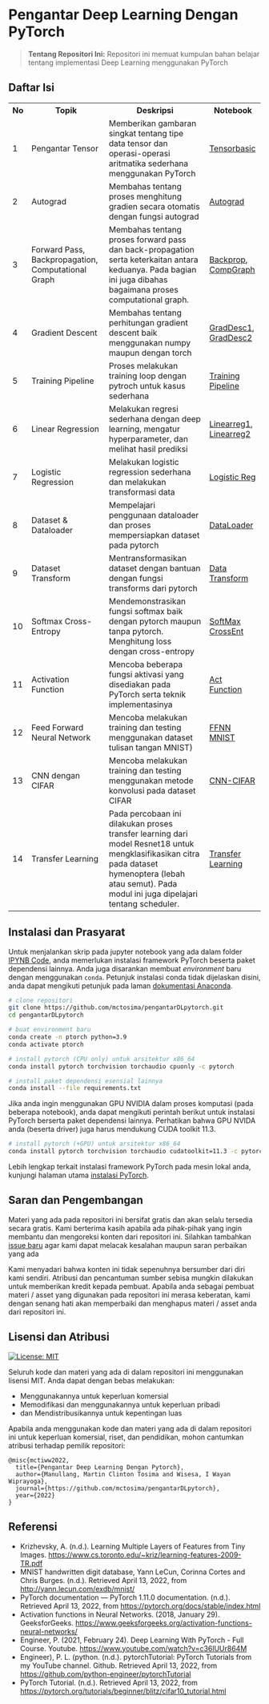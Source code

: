 # Pengantar Deep Learning Dengan PyTorch
> **Tentang Repositori Ini:**
> Repositori ini memuat kumpulan bahan belajar tentang implementasi Deep Learning menggunakan PyTorch

## Daftar Isi

<table class="tg">
  <tr>
    <th class="tg-yw4l"><b>No</b></th>
    <th class="tg-yw4l"><b>Topik</b></th>
    <th class="tg-yw4l"><b>Deskripsi</b></th>
    <th class="tg-yw4l"><b>Notebook</b></th>
  </tr>

  <tr>
    <td class="tg-yw4l">1</td>
    <td class="tg-yw4l">Pengantar Tensor</td>
    <td class="tg-yw4l">Memberikan gambaran singkat tentang tipe data tensor dan operasi-operasi aritmatika sederhana menggunakan PyTorch</td>
    <td class="tg-yw4l"><a href="IPYNB Code/01_tensorbasic.ipynb">Tensorbasic</a> </td>
  </tr>

<tr>
    <td class="tg-yw4l">2</td>
    <td class="tg-yw4l">Autograd</td>
    <td class="tg-yw4l">Membahas tentang proses menghitung gradien secara otomatis dengan fungsi autograd</td>
    <td class="tg-yw4l"><a href="IPYNB Code/02_Autograd.ipynb">Autograd</a> </td>
  </tr>

<tr>
    <td class="tg-yw4l">3</td>
    <td class="tg-yw4l">Forward Pass, Backpropagation, Computational Graph</td>
    <td class="tg-yw4l">Membahas tentang proses forward pass dan back-propagation serta keterkaitan antara keduanya. Pada bagian ini juga dibahas bagaimana proses computational graph.</td>
    <td class="tg-yw4l"><a href="IPYNB Code/03_Backprop.ipynb">Backprop</a>,
<a href="IPYNB Code/03b_ComputationalGraph.ipynb">CompGraph</a> </td>
  </tr>

<tr>
    <td class="tg-yw4l">4</td>
    <td class="tg-yw4l">Gradient Descent</td>
    <td class="tg-yw4l">Membahas tentang perhitungan gradient descent baik menggunakan numpy maupun dengan torch</td>
    <td class="tg-yw4l"><a href="IPYNB Code/04_graddescent.ipynb">GradDesc1</a>,
<a href="IPYNB Code/05_graddescent2.ipynb.ipynb">GradDesc2</a></td>
  </tr>

<tr>
    <td class="tg-yw4l">5</td>
    <td class="tg-yw4l">Training Pipeline</td>
    <td class="tg-yw4l">Proses melakukan training loop dengan pytroch untuk kasus sederhana</td>
    <td class="tg-yw4l"><a href="IPYNB Code/06_training_pipeline.ipynb">Training Pipeline</a></td>
  </tr>

<tr>
    <td class="tg-yw4l">6</td>
    <td class="tg-yw4l">Linear Regression</td>
    <td class="tg-yw4l">Melakukan regresi sederhana dengan deep learning, mengatur hyperparameter, dan melihat hasil prediksi</td>
    <td class="tg-yw4l"><a href="IPYNB Code/07_linearreg.ipynb">Linearreg1</a>,
    <a href="IPYNB Code/08_linearreg2.ipynb">Linearreg2</a></td>
  </tr>

<tr>
    <td class="tg-yw4l">7</td>
    <td class="tg-yw4l">Logistic Regression</td>
    <td class="tg-yw4l">Melakukan logistic regression sederhana dan melakukan transformasi data</td>
    <td class="tg-yw4l"><a href="IPYNB Code/09_logisticreg.ipynb">Logistic Reg</a>
  </tr>

<tr>
    <td class="tg-yw4l">8</td>
    <td class="tg-yw4l">Dataset & Dataloader</td>
    <td class="tg-yw4l">Mempelajari penggunaan dataloader dan proses mempersiapkan dataset pada pytorch</td>
    <td class="tg-yw4l"><a href="IPYNB Code/10_DatasetDataloader.ipynb">DataLoader</a>
  </tr>

<tr>
    <td class="tg-yw4l">9</td>
    <td class="tg-yw4l">Dataset Transform</td>
    <td class="tg-yw4l">Mentransformasikan dataset dengan bantuan dengan fungsi transforms dari pytorch</td>
    <td class="tg-yw4l"><a href="IPYNB Code/11_DatasetTransform.ipynb">Data Transform</a>
  </tr>

<tr>
    <td class="tg-yw4l">10</td>
    <td class="tg-yw4l">Softmax Cross-Entropy</td>
    <td class="tg-yw4l">Mendemonstrasikan fungsi softmax baik dengan pytorch maupun tanpa pytorch. Menghitung loss dengan cross-entropy</td>
    <td class="tg-yw4l"><a href="IPYNB Code/12_SoftmaxAndCrossEnt.ipynb">SoftMax CrossEnt</a>
  </tr>

<tr>
    <td class="tg-yw4l">11</td>
    <td class="tg-yw4l">Activation Function</td>
    <td class="tg-yw4l">Mencoba beberapa fungsi aktivasi yang disediakan pada PyTorch serta teknik implementasinya</td>
    <td class="tg-yw4l"><a href="IPYNB Code/13_activationfunc.ipynb">Act Function</a>
  </tr>

<tr>
    <td class="tg-yw4l">12</td>
    <td class="tg-yw4l">Feed Forward Neural Network</td>
    <td class="tg-yw4l">Mencoba melakukan training dan testing menggunakan dataset tulisan tangan MNIST)</td>
    <td class="tg-yw4l"><a href="IPYNB Code/14_feedforward.ipynb">FFNN MNIST</a>
  </tr>

<tr>
    <td class="tg-yw4l">13</td>
    <td class="tg-yw4l">CNN dengan CIFAR</td>
    <td class="tg-yw4l">Mencoba melakukan training dan testing menggunakan metode konvolusi pada dataset CIFAR</td>
    <td class="tg-yw4l"><a href="IPYNB Code/15_CNNCIFAR.ipynb">CNN-CIFAR</a>
  </tr>

<tr>
    <td class="tg-yw4l">14</td>
    <td class="tg-yw4l">Transfer Learning</td>
    <td class="tg-yw4l">Pada percobaan ini dilakukan proses transfer learning dari model Resnet18 untuk mengklasifikasikan citra pada dataset hymenoptera (lebah atau semut). Pada modul ini juga dipelajari tentang scheduler.</td>
    <td class="tg-yw4l"><a href="IPYNB Code/16_TransferLearning.ipynb">Transfer Learning</a>
  </tr>

</table>

## Instalasi dan Prasyarat

Untuk menjalankan skrip pada jupyter notebook yang ada dalam folder [IPYNB Code](IPYNB%20Code/), anda memerlukan instalasi framework PyTorch beserta paket dependensi lainnya. Anda juga disarankan membuat *environment* baru dengan menggunakan `conda`. Petunjuk instalasi conda tidak dijelaskan disini, anda dapat mengikuti petunjuk pada laman [dokumentasi Anaconda](https://docs.anaconda.com/anaconda/install/index.html).

```bash
# clone repositori
git clone https://github.com/mctosima/pengantarDLpytorch.git
cd pengantarDLpytorch

# buat environment baru
conda create -n ptorch python=3.9
conda activate ptorch

# install pytorch (CPU only) untuk arsitektur x86_64
conda install pytorch torchvision torchaudio cpuonly -c pytorch

# install paket dependensi esensial lainnya
conda install --file requirements.txt
```

Jika anda ingin menggunakan GPU NVIDIA dalam proses komputasi (pada beberapa notebook), anda dapat mengikuti perintah berikut untuk instalasi PyTorch berserta paket dependensi lainnya. Perhatikan bahwa GPU NVIDA anda (beserta driver) juga harus mendukung CUDA toolkit 11.3.

```bash
# install pytorch (+GPU) untuk arsitektur x86_64
conda install pytorch torchvision torchaudio cudatoolkit=11.3 -c pytorch
```

Lebih lengkap terkait instalasi framework PyTorch pada mesin lokal anda, kunjungi halaman utama [instalasi PyTorch](https://pytorch.org/get-started/locally/).

## Saran dan Pengembangan

Materi yang ada pada repositori ini bersifat gratis dan akan selalu tersedia secara gratis. Kami berterima kasih apabila ada pihak-pihak yang ingin membantu dan mengoreksi konten dari repositori ini. Silahkan tambahkan [issue baru](https://github.com/mctosima/pengantarDLpytorch/issues) agar kami dapat melacak kesalahan maupun saran perbaikan yang ada

Kami menyadari bahwa konten ini tidak sepenuhnya bersumber dari diri kami sendiri. Atribusi dan pencantuman sumber sebisa mungkin dilakukan untuk memberikan kredit kepada pembuat. Apabila anda sebagai pembuat materi / asset yang digunakan pada repositori ini merasa keberatan, kami dengan senang hati akan memperbaiki dan menghapus materi / asset anda dari repositori ini.

## Lisensi dan Atribusi

[![License: MIT](https://img.shields.io/badge/License-MIT-yellow.svg)](https://opensource.org/licenses/MIT)

Seluruh kode dan materi yang ada di dalam repositori ini menggunakan lisensi MIT. Anda dapat dengan bebas melakukan:

- Menggunakannya untuk keperluan komersial
- Memodifikasi dan menggunakannya untuk keperluan pribadi
- dan Mendistribusikannya untuk kepentingan luas

Apabila anda menggunakan kode dan materi yang ada di dalam repositori ini untuk keperluan komersial, riset, dan pendidikan, mohon cantumkan atribusi terhadap pemilik repositori:

```angular2html
@misc{mctiww2022,
  title={Pengantar Deep Learning Dengan Pytorch},
  author={Manullang, Martin Clinton Tosima and Wisesa, I Wayan Wiprayoga},
  journal={https://github.com/mctosima/pengantarDLpytorch},
  year={2022}
}
```

## Referensi

- Krizhevsky, A. (n.d.). Learning Multiple Layers of Features from Tiny Images. <https://www.cs.toronto.edu/~kriz/learning-features-2009-TR.pdf>
- MNIST handwritten digit database, Yann LeCun, Corinna Cortes and Chris Burges. (n.d.). Retrieved April 13, 2022, from <http://yann.lecun.com/exdb/mnist/>
- PyTorch documentation — PyTorch 1.11.0 documentation. (n.d.). Retrieved April 13, 2022, from <https://pytorch.org/docs/stable/index.html>
- Activation functions in Neural Networks. (2018, January 29). GeeksforGeeks. <https://www.geeksforgeeks.org/activation-functions-neural-networks/>
- Engineer, P. (2021, February 24). Deep Learning With PyTorch - Full Course. Youtube. <https://www.youtube.com/watch?v=c36lUUr864M>
- Engineer), P. L. (python. (n.d.). pytorchTutorial: PyTorch Tutorials from my YouTube channel. Github. Retrieved April 13, 2022, from <https://github.com/python-engineer/pytorchTutorial>
- PyTorch Tutorial. (n.d.). Retrieved April 13, 2022, from <https://pytorch.org/tutorials/beginner/blitz/cifar10_tutorial.html>
